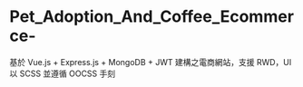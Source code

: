# Pet_Adoption_And_Coffee_Ecommerce-
基於 Vue.js + Express.js + MongoDB + JWT 建構之電商網站，支援  RWD，UI 以 SCSS 並遵循 OOCSS 手刻
